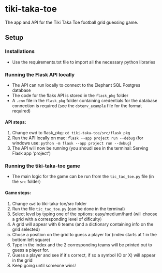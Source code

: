 # tiki-taka-toe

The app and API for the Tiki Taka Toe football grid guessing game. 

## Setup 

### Installations

- Use the requirements.txt file to import all the necessary python libraries

### Running the Flask API locally

- The API can run locally to connect to the Elephant SQL Postgres database
- The code for the flaks API is stored in the `flask_pkg` folder
- A `.env` file in the `flask_pkg` folder containing credentials for the database connection is required (see the `dotenv_example` file for the format required)

#### API steps:

1. Change cwd to flask_pkg: `cd tiki-taka-toe/src/flask_pkg`
2. Run the API locally on mac: `flask --app project run --debug` (for windows use: `python -m flask --app project run --debug`)
3. The API will now be running (you shoudl see in the terminal: Serving Flask app 'project')

### Running the tiki-taka-toe game

- The main logic for the game can be run from the `tic_tac_toe.py` file (in the `src` folder)

#### Game steps:

1. Change `cwd` to tiki-taka-toe/src folder
2. Run the file `tic_tac_toe.py` (can be done in the terminal)
3. Select level by typing one of the options: easy/medium/hard (will choose a grid with a corresponding level of dificulty)
4. A grid will appear with 6 teams (and a dictionary containing info on the grid selected)
5. Chose a position on the grid to guess a player for (index starts at 1 in the bottom left square)
6. Type in the index and the 2 corresponding teams will be printed out to guess a player for.
7. Guess a player and see if it's correct, if so a symbol (O or X) will appear in the grid
8. Keep going until someone wins!
